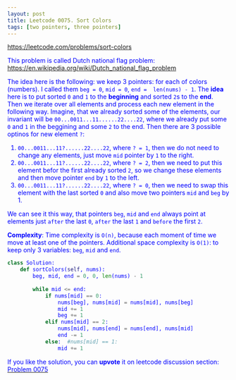 ```yaml
---
layout: post
title: Leetcode 0075. Sort Colors
tags: [two pointers, three pointers]
---
```


<a href="https://leetcode.com/problems/sort-colors"> <font color = blue>https://leetcode.com/problems/sort-colors

This problem is called Dutch national flag problem: https://en.wikipedia.org/wiki/Dutch_national_flag_problem

The idea here is the following: we keep 3 pointers: for each of colors (numbers). I called them
`beg = 0`, `mid = 0`, `end =  len(nums) - 1`. The **idea** here is to put sorted `0` and `1` to the **beginning** and sorted `2`s to the **end**.  Then we iterate over all elements and process each new element in the following way. Imagine, that we already sorted some of the elements, our invariant will be `00...0011...11......22....22`, where we already put some `0` and `1` in the beggining and some `2` to the end. Then there are 3 possible optinos for new element `?`:

1. `00...0011...11?......22....22`, where `? = 1`, then we do not need to change any elements, just move `mid` pointer by `1` to the right.
2. `00...0011...11?......22....22`, where `? = 2`, then we need to put this element befor the first already sorted `2`, so we change these elements and then move pointer `end` by `1` to the left.
3. `00...0011...11?......22....22`, where `? = 0`, then we need to swap this element with the last  sorted `0` and also move two pointers `mid` and `beg` by 1.

We can see it this way, that pointers `beg`, `mid` and `end` always point at elements just `after` the last `0`, `after` the last `1` and `before` the first `2`.

**Complexity**: Time complexity is `O(n)`, because each moment of time we move at least one of the pointers. Additional space complexity is `O(1)`: to keep only 3 variables: `beg`, `mid` and `end`.

```python
class Solution:
    def sortColors(self, nums):
        beg, mid, end = 0, 0, len(nums) - 1
        
        while mid <= end:
            if nums[mid] == 0:
                nums[beg], nums[mid] = nums[mid], nums[beg]
                mid += 1
                beg += 1
            elif nums[mid] == 2:
                nums[mid], nums[end] = nums[end], nums[mid]
                end -= 1
            else:  #nums[mid] == 1:
                mid += 1
```

If you like the solution, you can **upvote** it on leetcode discussion section:<a href="https://leetcode.com/problems/sort-colors/discuss/681526/python-o(n)-3-pointers-in-place-approach-explained"> <font color = blue>Problem 0075
